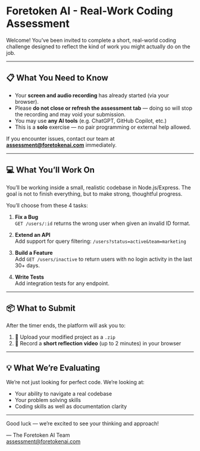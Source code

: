 # Foretoken AI - Real-Work Coding Assessment

Welcome! You’ve been invited to complete a short, real-world coding challenge designed to reflect the kind of work you might actually do on the job.

---

## 📋 What You Need to Know

- Your **screen and audio recording** has already started (via your browser).
- Please **do not close or refresh the assessment tab** — doing so will stop the recording and may void your submission.
- You may use **any AI tools** (e.g. ChatGPT, GitHub Copilot, etc.)
- This is a **solo** exercise — no pair programming or external help allowed.

If you encounter issues, contact our team at **[assessment@foretokenai.com](mailto:assessment@foretokenai.com)** immediately.

---

## 💻 What You’ll Work On

You’ll be working inside a small, realistic codebase in Node.js/Express. The goal is not to finish everything, but to make strong, thoughtful progress.

You’ll choose from these 4 tasks:

1. **Fix a Bug**  
   `GET /users/:id` returns the wrong user when given an invalid ID format.

2. **Extend an API**  
   Add support for query filtering: `/users?status=active&team=marketing`

3. **Build a Feature**  
   Add `GET /users/inactive` to return users with no login activity in the last 30+ days.

4. **Write Tests**  
   Add integration tests for any endpoint.

---

## 📦 What to Submit

After the timer ends, the platform will ask you to:

1. 📁 Upload your modified project as a `.zip`
2. 🎤 Record a **short reflection video** (up to 2 minutes) in your browser

---

## 💡 What We’re Evaluating

We’re not just looking for perfect code. We’re looking at:
- Your ability to navigate a real codebase
- Your problem solving skills
- Coding skills as well as documentation clarity

---

Good luck — we’re excited to see your thinking and approach!

— The Foretoken AI Team  
[assessment@foretokenai.com](mailto:assessment@foretokenai.com)
